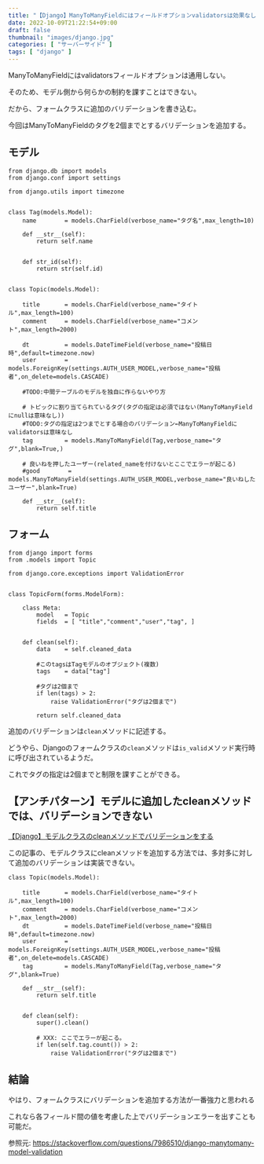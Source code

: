 ```yaml
---
title: "【Django】ManyToManyFieldにはフィールドオプションvalidatorsは効果なしなので、フォームクラスに追加のバリデーションを【多対多は特殊】"
date: 2022-10-09T21:22:54+09:00
draft: false
thumbnail: "images/django.jpg"
categories: [ "サーバーサイド" ]
tags: [ "django" ]
---
```


ManyToManyFieldにはvalidatorsフィールドオプションは通用しない。

そのため、モデル側から何らかの制約を課すことはできない。

だから、フォームクラスに追加のバリデーションを書き込む。

今回はManyToManyFieldのタグを2個までとするバリデーションを追加する。

## モデル

    from django.db import models
    from django.conf import settings
    
    from django.utils import timezone
    
    
    class Tag(models.Model):
        name        = models.CharField(verbose_name="タグ名",max_length=10)
    
        def __str__(self):
            return self.name
    
    
        def str_id(self):
            return str(self.id)
    
    
    class Topic(models.Model):
    
        title       = models.CharField(verbose_name="タイトル",max_length=100)
        comment     = models.CharField(verbose_name="コメント",max_length=2000)
    
        dt          = models.DateTimeField(verbose_name="投稿日時",default=timezone.now)
        user        = models.ForeignKey(settings.AUTH_USER_MODEL,verbose_name="投稿者",on_delete=models.CASCADE)
    
        #TODO:中間テーブルのモデルを独自に作らないやり方
    
        # トピックに割り当てられているタグ(タグの指定は必須ではない(ManyToManyFieldにnullは意味なし))
        #TODO:タグの指定は2つまでとする場合のバリデーション←ManyToManyFieldにvalidatorsは意味なし
        tag         = models.ManyToManyField(Tag,verbose_name="タグ",blank=True,)
    
        # 良いねを押したユーザー(related_nameを付けないとここでエラーが起こる)
        #good        = models.ManyToManyField(settings.AUTH_USER_MODEL,verbose_name="良いねしたユーザー",blank=True)
    
        def __str__(self):
            return self.title
    
    
## フォーム


    from django import forms
    from .models import Topic
    
    from django.core.exceptions import ValidationError
    
    
    class TopicForm(forms.ModelForm):
    
        class Meta:
            model   = Topic
            fields  = [ "title","comment","user","tag", ]
    
    
        def clean(self):
            data    = self.cleaned_data

            #このtagsはTagモデルのオブジェクト(複数)
            tags    = data["tag"]

            #タグは2個まで
            if len(tags) > 2:
                raise ValidationError("タグは2個まで")

            return self.cleaned_data
    

追加のバリデーションは`clean`メソッドに記述する。

どうやら、Djangoのフォームクラスの`clean`メソッドは`is_valid`メソッド実行時に呼び出されているようだ。

これでタグの指定は2個までと制限を課すことができる。



## 【アンチパターン】モデルに追加したcleanメソッドでは、バリデーションできない

[【Django】モデルクラスのcleanメソッドでバリデーションをする](/post/django-clean-method-validator/)
 
この記事の、モデルクラスにcleanメソッドを追加する方法では、多対多に対して追加のバリデーションは実装できない。

```
class Topic(models.Model):
    
    title       = models.CharField(verbose_name="タイトル",max_length=100)
    comment     = models.CharField(verbose_name="コメント",max_length=2000)
    dt          = models.DateTimeField(verbose_name="投稿日時",default=timezone.now)
    user        = models.ForeignKey(settings.AUTH_USER_MODEL,verbose_name="投稿者",on_delete=models.CASCADE)
    tag         = models.ManyToManyField(Tag,verbose_name="タグ",blank=True)

    def __str__(self):
        return self.title


    def clean(self):
        super().clean()

        # XXX: ここでエラーが起こる。
        if len(self.tag.count()) > 2: 
            raise ValidationError("タグは2個まで")
```


## 結論

やはり、フォームクラスにバリデーションを追加する方法が一番強力と思われる

これなら各フィールド間の値を考慮した上でバリデーションエラーを出すことも可能だ。

参照元: https://stackoverflow.com/questions/7986510/django-manytomany-model-validation

